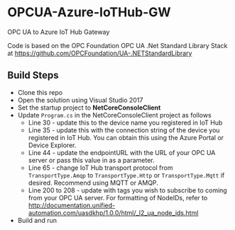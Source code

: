 # OPCUA-Azure-IoTHub-GW
OPC UA to Azure IoT Hub Gateway

Code is based on the OPC Foundation OPC UA .Net Standard Library Stack at https://github.com/OPCFoundation/UA-.NETStandardLibrary

## Build Steps
- Clone this repo
- Open the solution using Visual Studio 2017
- Set the startup project to **NetCoreConsoleClient**
- Update ```Program.cs``` in the NetCoreConsoleClient project as follows
  - Line 30 - update this to the device name you registered in IoT Hub
  - Line 35 - update this with the connection string of the device you registered in IoT Hub. You can obtain this using the Azure Portal or Device Explorer.
  - Line 44 - update the endpointURL with the URL of your OPC UA server or pass this value in as a parameter.
  - Line 65 - change IoT Hub transport protocol from ```TransportType.Amqp``` to ```TransportType.Http``` or ```TransportType.Mqtt``` if desired. Recommend using MQTT or AMQP.
  - Line 200 to 208 - update with tags you wish to subscribe to coming from your OPC UA server. For formatting of NodeIDs, refer to http://documentation.unified-automation.com/uasdkhp/1.0.0/html/_l2_ua_node_ids.html
- Build and run  
